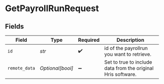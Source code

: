 # GetPayrollRunRequest


## Fields

| Field                                                        | Type                                                         | Required                                                     | Description                                                  |
| ------------------------------------------------------------ | ------------------------------------------------------------ | ------------------------------------------------------------ | ------------------------------------------------------------ |
| `id`                                                         | *str*                                                        | :heavy_check_mark:                                           | id of the payrollrun you want to retrieve.                   |
| `remote_data`                                                | *Optional[bool]*                                             | :heavy_minus_sign:                                           | Set to true to include data from the original Hris software. |
